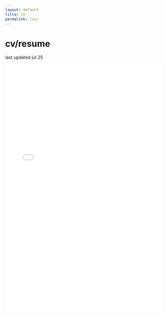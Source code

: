 ```yaml
---
layout: default
title: CV
permalink: /cv/
---
```


# cv/resume
last updated jul 25

<iframe src="/assets/CV_Mar25.pdf" style="width:100%; height:800px;" frameborder="0"></iframe>
